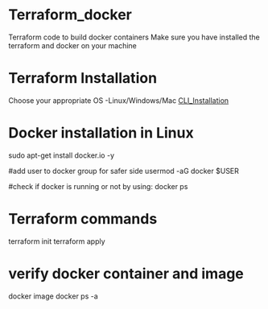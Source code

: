 # Terraform_docker
Terraform code to build docker containers
Make sure you have installed the terraform and docker on your machine

# Terraform Installation
Choose your appropriate OS -Linux/Windows/Mac
[CLI_Installation](https://developer.hashicorp.com/terraform/tutorials/aws-get-started/install-cli)

# Docker installation in Linux
sudo apt-get install docker.io -y

#add user to docker group for safer side
usermod -aG docker $USER

#check if docker is running or not by using:
docker ps 

# Terraform commands
terraform init
terraform apply

# verify docker container and image
docker image
docker ps -a
